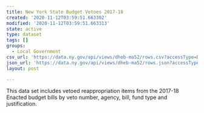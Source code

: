 ```yaml
---
title: New York State Budget Vetoes 2017-18
created: '2020-11-12T03:59:51.663302'
modified: '2020-11-12T03:59:51.663313'
state: active
type: dataset
tags: []
groups:
  - Local Government
csv_url: 'https://data.ny.gov/api/views/dheb-ma52/rows.csv?accessType=DOWNLOAD'
json_url: 'https://data.ny.gov/api/views/dheb-ma52/rows.json?accessType=DOWNLOAD'
layout: post

---
```

This data set includes vetoed reappropriation items from the 2017-18 Enacted budget bills by veto number, agency, bill, fund type and justification.
